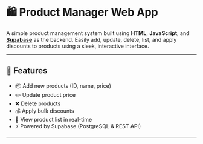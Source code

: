# 🛍️ Product Manager Web App

A simple product management system built using **HTML**, **JavaScript**, and **[Supabase](https://supabase.io)** as the backend. Easily add, update, delete, list, and apply discounts to products using a sleek, interactive interface.

---

## 🚀 Features

- 📦 Add new products (ID, name, price)
- ✏️ Update product price
- ❌ Delete products
- 💰 Apply bulk discounts
- 📄 View product list in real-time
- ⚡ Powered by Supabase (PostgreSQL & REST API)
---




